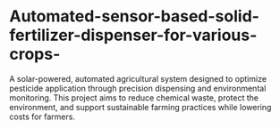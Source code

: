 # Automated-sensor-based-solid-fertilizer-dispenser-for-various-crops-
A solar-powered, automated agricultural system designed to optimize pesticide application through precision dispensing and environmental monitoring. This project aims to reduce chemical waste, protect the environment, and support sustainable farming practices while lowering costs for farmers.
